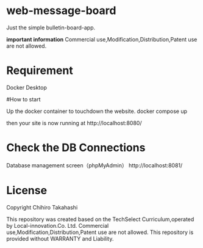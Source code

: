 # web-message-board

Just the simple bulletin-board-app.

**important information**
Commercial use,Modification,Distribution,Patent use are not allowed.


# Requirement
Docker Desktop

#How to start

Up the docker container to touchdown the website.
docker compose up

then your site is now running at http://localhost:8080/ 

# Check the DB Connections
Database management screen（phpMyAdmin）
http://localhost:8081/


# License
Copyright Chihiro Takahashi

This repository was created based on the TechSelect Curriculum,operated by Local-innovation.Co. Ltd.
Commercial use,Modification,Distribution,Patent use are not allowed.
This repository is provided without WARRANTY and Liability.
